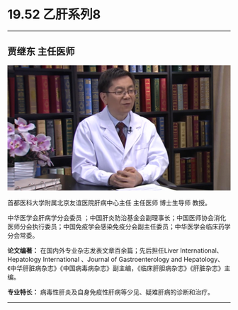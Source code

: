 # 19.52 乙肝系列8

---

## 贾继东 主任医师

![1684331041388](image/c19_052/1684331041388.png)

首都医科大学附属北京友谊医院肝病中心主任 主任医师 博士生导师 教授。

中华医学会肝病学分会委员 ；中国肝炎防治基金会副理事长；中国医师协会消化医师分会执行委员；中国免疫学会感染免疫分会副主任委员；中华医学会临床药学分会常委。

**论文编著：** 在国内外专业杂志发表文章百余篇；先后担任Liver International、Hepatology International 、Journal of Gastroenterology and Hepatology、《中华肝脏病杂志》《中国病毒病杂志》副主编，《临床肝胆病杂志》《肝脏杂志》主编。

**专业特长：** 病毒性肝炎及自身免疫性肝病等少见、疑难肝病的诊断和治疗。

---
